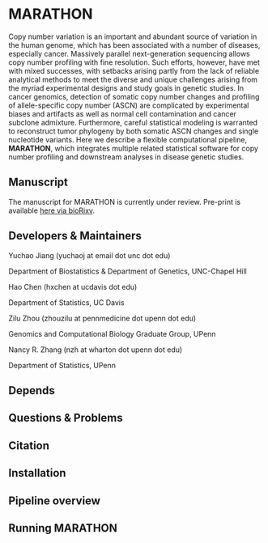 # MARATHON

Copy number variation is an important and abundant source of variation in the human genome, which has been associated with a number of diseases, especially cancer. Massively parallel next-generation sequencing allows copy number profiling with fine resolution. Such efforts, however, have met with mixed successes, with setbacks arising partly from the lack of reliable analytical methods to meet the diverse and unique challenges arising from the myriad experimental designs and study goals in genetic studies. In cancer genomics, detection of somatic copy number changes and profiling of allele-specific copy number (ASCN) are complicated by experimental biases and artifacts as well as normal cell contamination and cancer subclone admixture. Furthermore, careful statistical modeling is warranted to reconstruct tumor phylogeny by both somatic ASCN changes and single nucleotide variants. Here we describe a flexible computational pipeline, **MARATHON**, which integrates multiple related statistical software for copy number profiling and downstream analyses in disease genetic studies.

## Manuscript

The manuscript for MARATHON is currently under review. Pre-print is available [here via bioRixv](https://www.biorxiv.org/content/early/2017/09/28/195230).

## Developers & Maintainers

Yuchao Jiang (yuchaoj at email dot unc dot edu)

Department of Biostatistics & Department of Genetics, UNC-Chapel Hill



Hao Chen (hxchen at ucdavis dot edu)

Department of Statistics, UC Davis



Zilu Zhou (zhouzilu at pennmedicine dot upenn dot edu)

Genomics and Computational Biology Graduate Group, UPenn



Nancy R. Zhang (nzh at wharton dot upenn dot edu)

Department of Statistics, UPenn

## Depends



## Questions & Problems



## Citation



## Installation



## Pipeline overview



## Running MARATHON


